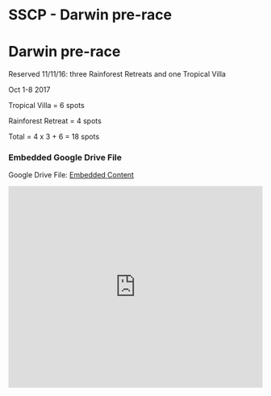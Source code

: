 # SSCP - Darwin pre-race

# Darwin pre-race

Reserved 11/11/16: three Rainforest Retreats and one Tropical Villa

Oct 1-8 2017

Tropical Villa = 6 spots

Rainforest Retreat = 4 spots

Total = 4 x 3 + 6 = 18 spots

[](https://drive.google.com/folderview?id=1TqvmFREEjyQxvSjMn5r5cryZIOF50N0V)

### Embedded Google Drive File

Google Drive File: [Embedded Content](https://drive.google.com/embeddedfolderview?id=1TqvmFREEjyQxvSjMn5r5cryZIOF50N0V#list)

<iframe width="100%" height="400" src="https://drive.google.com/embeddedfolderview?id=1TqvmFREEjyQxvSjMn5r5cryZIOF50N0V#list" frameborder="0"></iframe>

